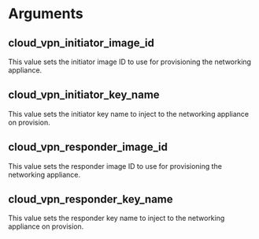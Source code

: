 # Arguments

## cloud_vpn_initiator_image_id

This value sets the initiator image ID to use for provisioning the networking appliance.

## cloud_vpn_initiator_key_name

This value sets the initiator key name to inject to the networking appliance on provision.

## cloud_vpn_responder_image_id

This value sets the responder image ID to use for provisioning the networking appliance.

## cloud_vpn_responder_key_name

This value sets the responder key name to inject to the networking appliance on provision.
